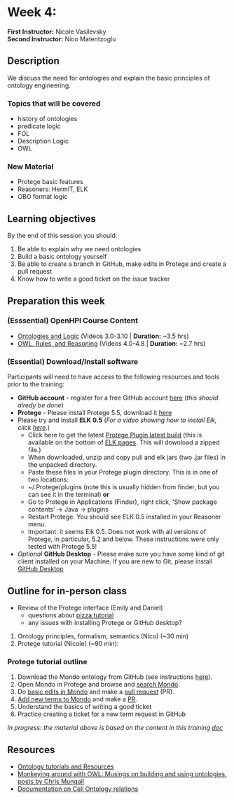 # Week 4:

**First Instructor:** Nicole Vasilevsky  
**Second Instructor:** Nico Matentzoglu

## Description
We discuss the need for ontologies and explain the basic principles of ontology engineering. 

### Topics that will be covered
- history of ontologies
- predicate logic
- FOL
- Description Logic
- OWL

### New Material
- Protege basic features
- Reasoners: HermiT, ELK
- OBO format logic

## Learning objectives
By the end of this session you should:
1. Be able to explain why we need ontologies
2. Build a basic ontology yourself
3. Be able to create a branch in GitHub, make edits in Protege and create a pull request
4. Know how to write a good ticket on the issue tracker

## Preparation this week

### (Esssential) OpenHPI Course Content
- [Ontologies and Logic](https://open.hpi.de/courses/semanticweb2015/items/2oYC9PkLYvxv4InZuBMBVl) (Videos 3.0-3.10 | **Duration:** ~3.5 hrs)
- [OWL, Rules, and Reasoning](https://open.hpi.de/courses/semanticweb2015/items/2oCcvFX4bzhBbNWE6EVpoV) (Videos 4.0-4.8 | **Duration:** ~2.7 hrs)

### (Essential) Download/Install software

Participants will need to have access to the following resources and tools prior to the training:
- **GitHub account** - register for a free GitHub account [here](https://github.com/join?ref_cta=Sign+up&ref_loc=header+logged+out&ref_page=%2F&source=header-home) (_this should alredy be done_)
- **Protege** - Please install Protege 5.5, download it [here](https://protege.stanford.edu/)
- Please try and install **ELK 0.5** (_For a video showing how to install Elk, click [here](https://www.dropbox.com/s/n3td2n48xmwd3mj/Install_ELK_0.5.mov?dl=0)._) 
  - Click here to get the latest [Protege Plugin latest build](https://oss.sonatype.org/service/local/artifact/maven/content?r=snapshots&g=org.semanticweb.elk&a=elk-distribution-protege&e=zip&v=LATEST) (this is available on the bottom of [ELK pages](https://github.com/liveontologies/elk-reasoner/wiki/GettingElk). This will download a zipped file.)
  - When downloaded, unzip and copy puli and elk jars (two .jar files) in the unpacked directory.
  -  Paste these files in your Protege plugin directory. This is in one of two locations:
    - ~/.Protege/plugins (note this is usually hidden from finder, but you can see it in the terminal) **or**
    - Go to Protege in Applications (Finder), right click, 'Show package contents' -> Java -> plugins
  - Restart Protege. You should see ELK 0.5 installed in your Reasoner menu. 
  - Important: it seems Elk 0.5. Does not work with all versions of Protege, in particular, 5.2 and below. These instructions were only tested with Protege 5.5!
- _Optional_ **GitHub Desktop** - Please make sure you have some kind of git client installed on your Machine. If you are new to Git, please install [GitHub Desktop](https://desktop.github.com/)


## Outline for in-person class

 - Review of the Protege interface (Emily and Daniel)
    - questions about [pizza tutorial](https://www.michaeldebellis.com/post/new-protege-pizza-tutorial)
    - any issues with installing Protege or GitHub desktop?

1. Ontology principles, formalism, semantics (Nico) (~30 min)
2. Protege tutorial (Nicole) (~90 min): 

### Protege tutorial outline
1. Download the Mondo ontology from GitHub (see instructions [here](https://github.com/jamesaoverton/obook/blob/master/04-OntologyTheory/github-workflow.md)).
2. Open Mondo in Protege and browse and [search Mondo](https://github.com/jamesaoverton/obook/blob/master/04-OntologyTheory/SearchingMondo.md).
3. Do [basic edits in Mondo](https://github.com/jamesaoverton/obook/blob/master/04-OntologyTheory/editing-mondo.md) and make a [pull request](https://github.com/jamesaoverton/obook/blob/master/04-OntologyTheory/pull-request.md) (PR).
4. [Add new terms to Mondo](https://github.com/jamesaoverton/obook/blob/master/04-OntologyTheory/add-new-terms.md) and make a [PR](https://github.com/jamesaoverton/obook/blob/master/04-OntologyTheory/pull-request.md).
5. Understand the basics of writing a good ticket
6. Practice creating a ticket for a new term request in GitHub 

_In progress: the material above is based on the content in this training [doc](https://docs.google.com/document/d/1dPeCH2NFYb_akfv1vhlMFdQHjm_1VRoX5LH7_n4j2oE/edit#heading=h.30zswce50eac)_


## Resources

- [Ontology tutorials and Resources](https://tislab.org/ontologyResources.html)
- [Monkeying around with OWL: Musings on building and using ontologies, posts by Chris Mungall](https://douroucouli.wordpress.com/)
- [Documentation on Cell Ontology relations](https://github.com/obophenotype/cell-ontology/blob/master/documentation/relations_guide.md)

